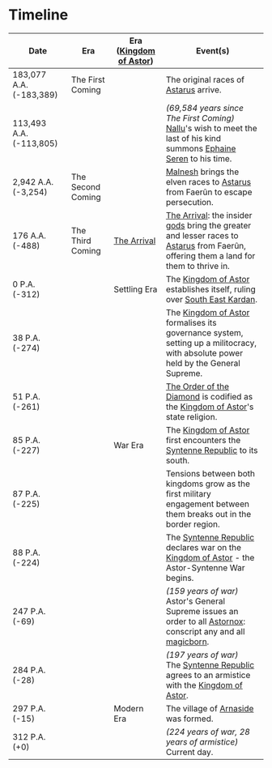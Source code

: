 # Timeline

| Date | Era | Era ([Kingdom of Astor](../civilisations/kingdom-of-astor/kingdom-of-astor.md)) | Event(s) |
| --- | --- | --- | --- |
| 183,077 A.A. (-183,389) | The First Coming | | The original races of [Astarus](../planes/astarus.md) arrive. |
| 113,493 A.A. (-113,805) | | | *(69,584 years since The First Coming)*<br>[Nallu](../characters/nallu.md)'s wish to meet the last of his kind summons [Ephaine Seren](../characters/ephaine-seren.md) to his time. |
| 2,942 A.A. (-3,254) | The Second Coming | | [Malnesh](../gods/deities/malnesh.md) brings the elven races to [Astarus](../planes/astarus.md) from Faerûn to escape persecution. |
| 176 A.A.<br>(-488) | The Third Coming | [The Arrival](events/the-arrival.md) | [The Arrival](events/the-arrival.md): the insider [gods](../gods/gods.md) bring the greater and lesser races to [Astarus](../planes/astarus.md) from Faerûn, offering them a land for them to thrive in. |
| 0 P.A. (-312) | | Settling Era | The [Kingdom of Astor](../civilisations/kingdom-of-astor/kingdom-of-astor.md) establishes itself, ruling over [South East Kardan](../places/regions/south-east-kardan.md). |
| 38 P.A. (-274) | | | The [Kingdom of Astor](../civilisations/kingdom-of-astor/kingdom-of-astor.md) formalises its governance system, setting up a militocracy, with absolute power held by the General Supreme. |
| 51 P.A. (-261) | | | [The Order of the Diamond](../organisations/the-order-of-the-diamond.md) is codified as the [Kingdom of Astor](../civilisations/kingdom-of-astor/kingdom-of-astor.md)'s state religion. |
| 85 P.A. (-227) | | War Era | The [Kingdom of Astor](../civilisations/kingdom-of-astor/kingdom-of-astor.md) first encounters the [Syntenne Republic](../civilisations/syntenne-republic/syntenne-republic.md) to its south. |
| 87 P.A. (-225) | | | Tensions between both kingdoms grow as the first military engagement between them breaks out in the border region. |
| 88 P.A. (-224) | | | The [Syntenne Republic](../civilisations/syntenne-republic/syntenne-republic.md) declares war on the [Kingdom of Astor](../civilisations/kingdom-of-astor/kingdom-of-astor.md) - the Astor-Syntenne War begins. |
| 247 P.A. (-69) | | | *(159 years of war)*<br>Astor's General Supreme issues an order to all [Astornox](../organisations/astornox/astornox.md): conscript any and all [magicborn](../civilisations/kingdom-of-astor/magicborn.md).
| 284 P.A. (-28) | | | *(197 years of war)*<br>The [Syntenne Republic](../civilisations/syntenne-republic/syntenne-republic.md) agrees to an armistice with the [Kingdom of Astor](../civilisations/kingdom-of-astor/kingdom-of-astor.md). |
| 297 P.A. (-15) | | Modern Era | The village of [Arnaside](../places/villages/arnaside.md) was formed. |
| 312 P.A. (+0) | | | *(224 years of war, 28 years of armistice)*<br>Current day. |
